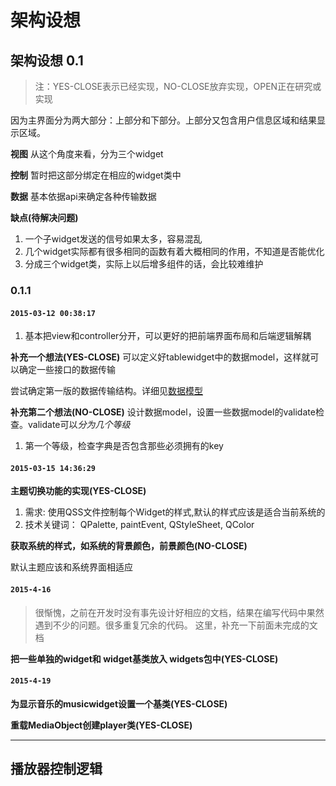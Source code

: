 # 架构设想
## 架构设想 0.1

> 注：YES-CLOSE表示已经实现，NO-CLOSE放弃实现，OPEN正在研究或实现

因为主界面分为两大部分：上部分和下部分。上部分又包含用户信息区域和结果显示区域。

**视图**
从这个角度来看，分为三个widget

**控制**
暂时把这部分绑定在相应的widget类中

**数据**
基本依据api来确定各种传输数据

**缺点(待解决问题)**

1. 一个子widget发送的信号如果太多，容易混乱
2. 几个widget实际都有很多相同的函数有着大概相同的作用，不知道是否能优化
3. 分成三个widget类，实际上以后增多组件的话，会比较难维护

### 0.1.1
#### `2015-03-12 00:38:17`
1. 基本把view和controller分开，可以更好的把前端界面布局和后端逻辑解耦

**补充一个想法(YES-CLOSE)**
可以定义好tablewidget中的数据model，这样就可以确定一些接口的数据传输

尝试确定第一版的数据传输结构。详细见[数据模型](./数据模型.md)

**补充第二个想法(NO-CLOSE)**
设计数据model，设置一些数据model的validate检查。validate可以*分为几个等级*
1. 第一个等级，检查字典是否包含那些必须拥有的key

#### `2015-03-15 14:36:29`
**主题切换功能的实现(YES-CLOSE)**

1. 需求: 使用QSS文件控制每个Widget的样式,默认的样式应该是适合当前系统的
2. 技术关键词： QPalette, paintEvent, QStyleSheet, QColor

**获取系统的样式，如系统的背景颜色，前景颜色(NO-CLOSE)**

默认主题应该和系统界面相适应

#### `2015-4-16`
> 很惭愧，之前在开发时没有事先设计好相应的文档，结果在编写代码中果然遇到不少的问题。很多重复冗余的代码。
这里，补充一下前面未完成的文档

**把一些单独的widget和 widget基类放入 widgets包中(YES-CLOSE)**

#### `2015-4-19`

**为显示音乐的musicwidget设置一个基类(YES-CLOSE)**

**重载MediaObject创建player类(YES-CLOSE)**


---------------------------------------------

## 播放器控制逻辑

